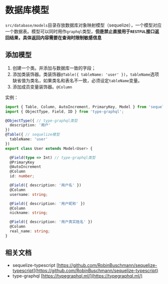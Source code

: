 # 数据库模型

`src/database/models`目录存放数据库对象映射模型（sequelize），一个模型对应一个数据表。模型可以同时用作`graphql`类型，**但是禁止直接用于`RESTFUL`接口返回结果，具体返回内容需要在查询时限制敏感信息**

## 添加模型

1. 创建一个类。并添加与数据库一致的字段；
2. 添加类装饰器。类装饰器`@Table({ tableName: 'user' })`，`tableName`选项缺省值为类名，如果类名和表名不一致，必须设定`tableName`变量。
3. 添加成员变量装饰器。`@Column`

实例：

```typescript
import { Table, Column, AutoIncrement, PrimaryKey, Model } from 'sequelize-typescript';
import { ObjectType, Field, ID } from 'type-graphql';

@ObjectType({ // type-graphql类型
  description: '用户'
})
@Table({ // sequelize模型
  tableName: 'user'
})
export class User extends Model<User> {

  @Field(type => Int) // type-graphql类型
  @PrimaryKey
  @AutoIncrement
  @Column
  id: number;

  @Field({ description: '用户名' })
  @Column
  username: string;

  @Field({ description: '用户昵称' })
  @Column
  nickname: string;

  @Field({ description: '用户真实姓名' })
  @Column
  real_name: string;
}
```

## 相关文档

* sequelize-typescript [https://github.com/RobinBuschmann/sequelize-typescript](https://github.com/RobinBuschmann/sequelize-typescript)
* type-graphql [https://typegraphql.ml/](https://typegraphql.ml/)
